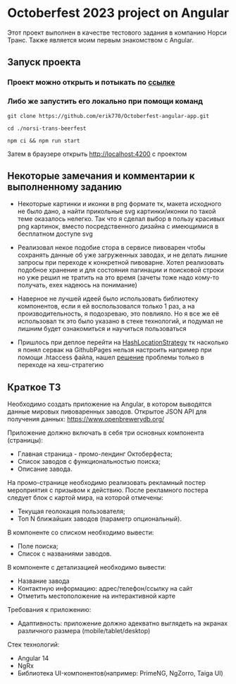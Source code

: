 # Octoberfest 2023 project on Angular

Этот проект выполнен в качестве тестового задания в компанию Норси Транс. Также является моим первым знакомством с Angular.

## Запуск проекта

### Проект можно открыть и потыкать по [ссылке](https://erik770.github.io/Octoberfest-angular-app/#/)

### Либо же запустить его локально при помощи команд

`git clone https://github.com/erik770/Octoberfest-angular-app.git`

`cd ./norsi-trans-beerfest`

`npm ci && npm run start`

Затем в браузере открыть [http://localhost:4200](http://localhost:4200) с проектом

## Некоторые замечания и комментарии к выполненному заданию

- Некоторые картинки и иконки в png формате тк, макета исходного не было дано, а найти прикольные svg картинки/иконки по такой теме оказалось нелегко. Так что я сделал выбор в пользу красивых png картинок, вместо посредственного дизайна с имеющимися в бесплатном доступе svg

- Реализовал некое подобие стора в сервисе пивоварен чтобы сохранять данные об уже загруженных заводах, и не делать лишние запросы при переходе к конкретной пивоварне. Хотел реализовать подобное хранение и для состояния пагинации и поисковой строки но уже решил не тратить на это время (зачеты тоже надо кому-то получать, ехех надеюсь на понимание)

- Наверное не лучшей идеей было использовать библиотеку компонентов, если я ей воспользовался только 1 раз, а на производительность, я подозреваю, это повлияло. Но я все же её использовал тк это было указано в стеке технологий, и подумал не лишним будет ознакомиться и научиться пользоваться

- Пришлось при деплое перейти на [HashLocationStrategy](https://angular.io/api/common/HashLocationStrategy) тк насколько я понял сервак на GithubPages нельзя настроить например при помощи .htaccess файла, нашел [решение](https://stackoverflow.com/questions/47513604/deploy-angular-website-on-github-products-404-error/47513767) проблемы только в переходе на хеш-стратегию

## Краткое ТЗ

Необходимо создать приложение на Angular, в котором выводятся данные мировых пивоваренных заводов. Открытое JSON API для получения данных: https://www.openbrewerydb.org/

Приложение должно включать в себя три основных компонента (страницы):

- Главная страница - промо-лендинг Октоберфеста;
- Список заводов с функциональностью поиска;
- Описание завода.

На промо-странице необходимо реализовать рекламный постер мероприятия с призывом к действию. После рекламного постера следует блок с картой мира, на которой отмечены:

- Текущая геолокация пользователя;
- Топ N ближайших заводов (параметр опциональный).

В компоненте со списком необходимо вывести:

- Поле поиска;
- Список с названиями заводов.

В компоненте с детализацией необходимо вывести:

- Название завода
- Контактную информацию: адрес/телефон/ссылку на сайт
- Отметить местоположение на интерактивной карте

Требования к приложению:

- Адаптивность: приложение должно адекватно выглядеть на экранах различного размера (mobile/tablet/desktop)

Стек технологий:

- Angular 14
- NgRx
- Библиотека UI-компонентов(например: PrimeNG, NgZorro, Taiga UI)
